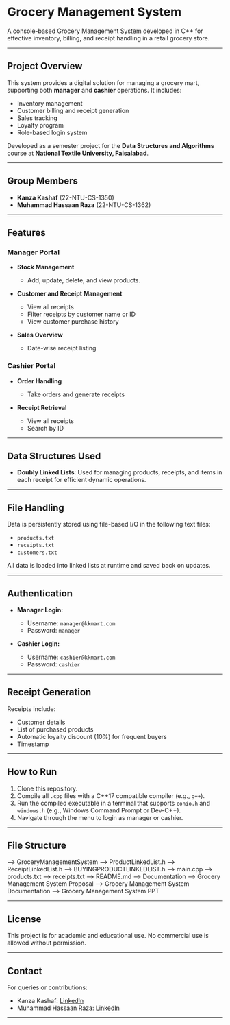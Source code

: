 
# Grocery Management System

A console-based Grocery Management System developed in C++ for effective inventory, billing, and receipt handling in a retail grocery store.

---

## Project Overview

This system provides a digital solution for managing a grocery mart, supporting both **manager** and **cashier** operations. It includes:

- Inventory management
- Customer billing and receipt generation
- Sales tracking
- Loyalty program
- Role-based login system

Developed as a semester project for the **Data Structures and Algorithms** course at **National Textile University, Faisalabad**.

---

## Group Members

- **Kanza Kashaf** (22-NTU-CS-1350)  
- **Muhammad Hassaan Raza** (22-NTU-CS-1362)

---

## Features

### Manager Portal

- **Stock Management**  
  - Add, update, delete, and view products.

- **Customer and Receipt Management**  
  - View all receipts
  - Filter receipts by customer name or ID
  - View customer purchase history

- **Sales Overview**  
  - Date-wise receipt listing

### Cashier Portal

- **Order Handling**  
  - Take orders and generate receipts

- **Receipt Retrieval**  
  - View all receipts
  - Search by ID

---

## Data Structures Used

- **Doubly Linked Lists**: Used for managing products, receipts, and items in each receipt for efficient dynamic operations.

---

## File Handling

Data is persistently stored using file-based I/O in the following text files:
- `products.txt`
- `receipts.txt`
- `customers.txt`

All data is loaded into linked lists at runtime and saved back on updates.

---

## Authentication

- **Manager Login:**  
  - Username: `manager@kkmart.com`  
  - Password: `manager`

- **Cashier Login:**  
  - Username: `cashier@kkmart.com`  
  - Password: `cashier`

---

## Receipt Generation

Receipts include:
- Customer details
- List of purchased products
- Automatic loyalty discount (10%) for frequent buyers
- Timestamp

---

## How to Run

1. Clone this repository.
2. Compile all `.cpp` files with a C++17 compatible compiler (e.g., `g++`).
3. Run the compiled executable in a terminal that supports `conio.h` and `windows.h` (e.g., Windows Command Prompt or Dev-C++).
4. Navigate through the menu to login as manager or cashier.

---

## File Structure

--> GroceryManagementSystem
--> ProductLinkedList.h
--> ReceiptLinkedList.h
--> BUYINGPRODUCTLINKEDLIST.h
--> main.cpp
--> products.txt
--> receipts.txt
--> README.md
--> Documentation
    --> Grocery Management System Proposal
    --> Grocery Management System Documentation
    --> Grocery Management System PPT

---

## License

This project is for academic and educational use. No commercial use is allowed without permission.

---

## Contact

For queries or contributions:
- Kanza Kashaf: [LinkedIn](https://www.linkedin.com/in/kanza-kashaf/)
- Muhammad Hassaan Raza: [LinkedIn](https://www.linkedin.com/in/muhammad-hassaan-raza/)

---
